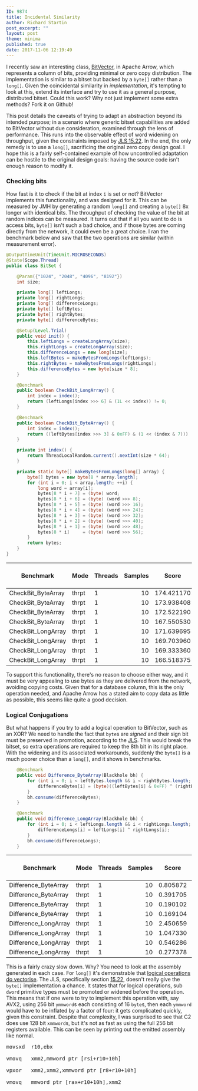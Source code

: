 ```yaml
---
ID: 9874
title: Incidental Similarity
author: Richard Startin
post_excerpt: ""
layout: post
theme: minima
published: true
date: 2017-11-06 12:19:49
---
```

I recently saw an interesting class, <a href="https://github.com/apache/arrow/blob/master/java/vector/src/main/java/org/apache/arrow/vector/BitVector.java" rel="noopener" target="_blank">BitVector</a>, in Apache Arrow, which represents a column of bits, providing minimal or zero copy distribution. The implementation is similar to a bitset but backed by a `byte[]` rather than a `long[]`. Given the coincidental similarity in <em>implementation</em>, it's tempting to look at this, extend its interface and try to use it as a general purpose, distributed bitset. Could this work? Why not just implement some extra methods? Fork it on Github!

This post details the caveats of trying to adapt an abstraction beyond its intended purpose; in a scenario where generic bitset capabilities are added to BitVector without due consideration, examined through the lens of performance. This runs into the observable effect of word widening on throughput, given the constraints imposed by <a href="https://docs.oracle.com/javase/specs/jls/se8/html/jls-15.html#jls-15.22" rel="noopener" target="_blank">JLS 15.22</a>. In the end, the only remedy is to use a `long[]`, sacrificing the original zero copy design goal. I hope this is a fairly self-contained example of how uncontrolled adaptation can be hostile to the original design goals: having the source code isn't enough reason to modify it.

<h3>Checking bits</h3>

How fast is it to check if the bit at index `i` is set or not? BitVector implements this functionality, and was designed for it. This can be measured by JMH by generating a random `long[]` and creating a `byte[]` 8x longer with identical bits. The throughput of checking the value of the bit at random indices can be measured. It turns out that if all you want to do is access bits, `byte[]` isn't such a bad choice, and if those bytes are coming directly from the network, it could even be a great choice. I ran the benchmark below and saw that the two operations are similar (within measurement error).

```java
@OutputTimeUnit(TimeUnit.MICROSECONDS)
@State(Scope.Thread)
public class BitSet {

    @Param({"1024", "2048", "4096", "8192"})
    int size;

    private long[] leftLongs;
    private long[] rightLongs;
    private long[] differenceLongs;
    private byte[] leftBytes;
    private byte[] rightBytes;
    private byte[] differenceBytes;

    @Setup(Level.Trial)
    public void init() {
        this.leftLongs = createLongArray(size);
        this.rightLongs = createLongArray(size);
        this.differenceLongs = new long[size];
        this.leftBytes = makeBytesFromLongs(leftLongs);
        this.rightBytes = makeBytesFromLongs(rightLongs);
        this.differenceBytes = new byte[size * 8];
    }

    @Benchmark
    public boolean CheckBit_LongArray() {
        int index = index();
        return (leftLongs[index >>> 6] & (1L << index)) != 0;
    }

    @Benchmark
    public boolean CheckBit_ByteArray() {
        int index = index();
        return ((leftBytes[index >>> 3] & 0xFF) & (1 << (index & 7))) != 0;
    }

    private int index() {
        return ThreadLocalRandom.current().nextInt(size * 64);
    }

    private static byte[] makeBytesFromLongs(long[] array) {
        byte[] bytes = new byte[8 * array.length];
        for (int i = 0; i < array.length; ++i) {
            long word = array[i];
            bytes[8 * i + 7] = (byte) word;
            bytes[8 * i + 6] = (byte) (word >>> 8);
            bytes[8 * i + 5] = (byte) (word >>> 16);
            bytes[8 * i + 4] = (byte) (word >>> 24);
            bytes[8 * i + 3] = (byte) (word >>> 32);
            bytes[8 * i + 2] = (byte) (word >>> 40);
            bytes[8 * i + 1] = (byte) (word >>> 48);
            bytes[8 * i]     = (byte) (word >>> 56);
        }
        return bytes;
    }
}
```

<div class="table-holder">
<table class="table table-bordered table-hover table-condensed">
<thead><tr><th>Benchmark</th>
<th>Mode</th>
<th>Threads</th>
<th>Samples</th>
<th>Score</th>
<th>Score Error (99.9%)</th>
<th>Unit</th>
<th>Param: size</th>
</tr></thead>
<tbody><tr>
<td>CheckBit_ByteArray</td>
<td>thrpt</td>
<td>1</td>
<td align="right">10</td>
<td align="right">174.421170</td>
<td align="right">1.583275</td>
<td>ops/us</td>
<td align="right">1024</td>
</tr>
<tr>
<td>CheckBit_ByteArray</td>
<td>thrpt</td>
<td>1</td>
<td align="right">10</td>
<td align="right">173.938408</td>
<td align="right">1.445796</td>
<td>ops/us</td>
<td align="right">2048</td>
</tr>
<tr>
<td>CheckBit_ByteArray</td>
<td>thrpt</td>
<td>1</td>
<td align="right">10</td>
<td align="right">172.522190</td>
<td align="right">0.815596</td>
<td>ops/us</td>
<td align="right">4096</td>
</tr>
<tr>
<td>CheckBit_ByteArray</td>
<td>thrpt</td>
<td>1</td>
<td align="right">10</td>
<td align="right">167.550530</td>
<td align="right">1.677091</td>
<td>ops/us</td>
<td align="right">8192</td>
</tr>
<tr>
<td>CheckBit_LongArray</td>
<td>thrpt</td>
<td>1</td>
<td align="right">10</td>
<td align="right">171.639695</td>
<td align="right">0.934494</td>
<td>ops/us</td>
<td align="right">1024</td>
</tr>
<tr>
<td>CheckBit_LongArray</td>
<td>thrpt</td>
<td>1</td>
<td align="right">10</td>
<td align="right">169.703960</td>
<td align="right">2.427244</td>
<td>ops/us</td>
<td align="right">2048</td>
</tr>
<tr>
<td>CheckBit_LongArray</td>
<td>thrpt</td>
<td>1</td>
<td align="right">10</td>
<td align="right">169.333360</td>
<td align="right">1.649654</td>
<td>ops/us</td>
<td align="right">4096</td>
</tr>
<tr>
<td>CheckBit_LongArray</td>
<td>thrpt</td>
<td>1</td>
<td align="right">10</td>
<td align="right">166.518375</td>
<td align="right">0.815433</td>
<td>ops/us</td>
<td align="right">8192</td>
</tr>
</tbody></table>
</div>

To support this functionality, there's no reason to choose either way, and it must be very appealing to use bytes as they are delivered from the network, avoiding copying costs. Given that for a database column, this is the only operation needed, and Apache Arrow has a stated aim to copy data as little as possible, this seems like quite a good decision.

<h3>Logical Conjugations</h3>

But what happens if you try to add a logical operation to BitVector, such as an XOR? We need to handle the fact that `byte`s are <em>signed</em> and their sign bit must be preserved in promotion, according to the <a href="https://docs.oracle.com/javase/specs/jls/se8/html/jls-5.html#jls-5.1.2" rel="noopener" target="_blank">JLS</a>. This would break the bitset, so extra operations are required to keep the 8th bit in its right place. With the widening and its associated workarounds, suddenly the `byte[]` is a much poorer choice than a `long[]`, and it shows in benchmarks.

```java
    @Benchmark
    public void Difference_ByteArray(Blackhole bh) {
        for (int i = 0; i < leftBytes.length && i < rightBytes.length; ++i) {
            differenceBytes[i] = (byte)((leftBytes[i] & 0xFF) ^ (rightBytes[i] & 0xFF));
        }
        bh.consume(differenceBytes);
    }

    @Benchmark
    public void Difference_LongArray(Blackhole bh) {
        for (int i = 0; i < leftLongs.length && i < rightLongs.length; ++i) {
            differenceLongs[i] = leftLongs[i] ^ rightLongs[i];
        }
        bh.consume(differenceLongs);
    }
```

<div class="table-holder">
<table class="table table-bordered table-hover table-condensed">
<thead><tr><th>Benchmark</th>
<th>Mode</th>
<th>Threads</th>
<th>Samples</th>
<th>Score</th>
<th>Score Error (99.9%)</th>
<th>Unit</th>
<th>Param: size</th>
</tr></thead>
<tbody><tr>
<td>Difference_ByteArray</td>
<td>thrpt</td>
<td>1</td>
<td align="right">10</td>
<td align="right">0.805872</td>
<td align="right">0.038644</td>
<td>ops/us</td>
<td align="right">1024</td>
</tr>
<tr>
<td>Difference_ByteArray</td>
<td>thrpt</td>
<td>1</td>
<td align="right">10</td>
<td align="right">0.391705</td>
<td align="right">0.017453</td>
<td>ops/us</td>
<td align="right">2048</td>
</tr>
<tr>
<td>Difference_ByteArray</td>
<td>thrpt</td>
<td>1</td>
<td align="right">10</td>
<td align="right">0.190102</td>
<td align="right">0.008580</td>
<td>ops/us</td>
<td align="right">4096</td>
</tr>
<tr>
<td>Difference_ByteArray</td>
<td>thrpt</td>
<td>1</td>
<td align="right">10</td>
<td align="right">0.169104</td>
<td align="right">0.015086</td>
<td>ops/us</td>
<td align="right">8192</td>
</tr>
<tr>
<td>Difference_LongArray</td>
<td>thrpt</td>
<td>1</td>
<td align="right">10</td>
<td align="right">2.450659</td>
<td align="right">0.094590</td>
<td>ops/us</td>
<td align="right">1024</td>
</tr>
<tr>
<td>Difference_LongArray</td>
<td>thrpt</td>
<td>1</td>
<td align="right">10</td>
<td align="right">1.047330</td>
<td align="right">0.016898</td>
<td>ops/us</td>
<td align="right">2048</td>
</tr>
<tr>
<td>Difference_LongArray</td>
<td>thrpt</td>
<td>1</td>
<td align="right">10</td>
<td align="right">0.546286</td>
<td align="right">0.014211</td>
<td>ops/us</td>
<td align="right">4096</td>
</tr>
<tr>
<td>Difference_LongArray</td>
<td>thrpt</td>
<td>1</td>
<td align="right">10</td>
<td align="right">0.277378</td>
<td align="right">0.015663</td>
<td>ops/us</td>
<td align="right">8192</td>
</tr>
</tbody></table>
</div>

This is a fairly crazy slow down. Why? You need to look at the assembly generated in each case. For `long[]` it's demonstrable that <a href="https://richardstartin.github.io/posts/vectorised-logical-operations-in-java-9/" rel="noopener" target="_blank">logical operations do vectorise</a>. The JLS, specifically section <a href="https://docs.oracle.com/javase/specs/jls/se8/html/jls-15.html#jls-15.22" rel="noopener" target="_blank">15.22</a>, doesn't really give the `byte[]` implementation a chance. It states that for logical operations, sub `dword` primitive types must be promoted or widened before the operation. This means that if one were to try to implement this operation with, say AVX2, using 256 bit `ymmword`s each consisting of 16 `byte`s, then each `ymmword` would have to be inflated by a factor of four: it gets complicated quickly, given this constraint.  Despite that complexity, I was surprised to see that C2 does use 128 bit `xmmword`s, but it's not as fast as using the full 256 bit registers available. This can be seen by printing out the emitted assembly like normal.

<pre>
movsxd  r10,ebx     

vmovq   xmm2,mmword ptr [rsi+r10+10h]

vpxor   xmm2,xmm2,xmmword ptr [r8+r10+10h]

vmovq   mmword ptr [rax+r10+10h],xmm2
</pre>
